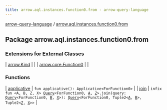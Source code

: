 ```yaml
---
title: arrow.aql.instances.function0.from - arrow-query-language
---
```


[arrow-query-language](../index.html) / [arrow.aql.instances.function0.from](./index.html)

## Package arrow.aql.instances.function0.from

### Extensions for External Classes

| [arrow.Kind](arrow.-kind/index.html) |  |
| [arrow.core.Function0](arrow.core.-function0/index.html) |  |

### Functions

| [applicative](applicative.html) | `fun applicative(): Applicative<ForFunction0>` |
| [join](join.html) | `infix fun <A, B, Z, X> `[`Query`](../arrow.aql/-query/index.html)`<ForFunction0, `[`A`](join.html#A)`, `[`Z`](join.html#Z)`>.join(query: `[`Query`](../arrow.aql/-query/index.html)`<ForFunction0, `[`B`](join.html#B)`, `[`X`](join.html#X)`>): `[`Query`](../arrow.aql/-query/index.html)`<ForFunction0, Tuple2<`[`A`](join.html#A)`, `[`B`](join.html#B)`>, Tuple2<`[`Z`](join.html#Z)`, `[`X`](join.html#X)`>>` |


